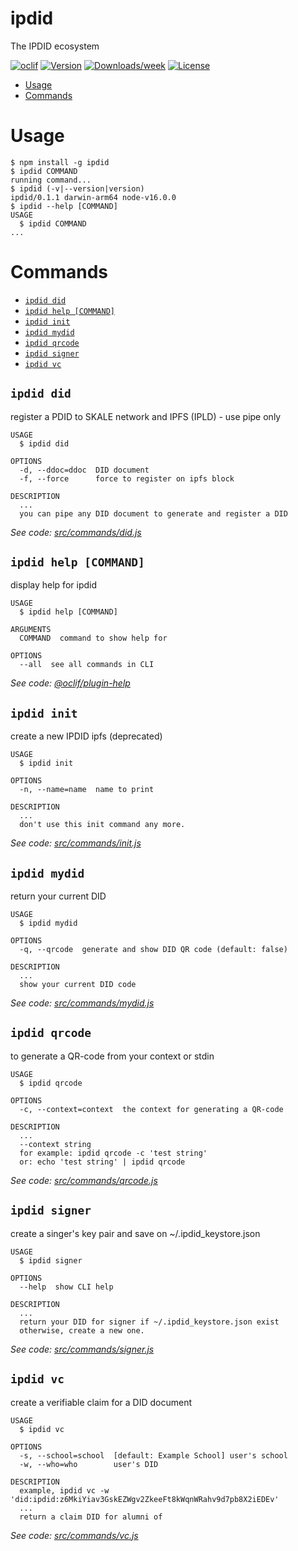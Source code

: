 ipdid
=====

The IPDID ecosystem

[![oclif](https://img.shields.io/badge/cli-oclif-brightgreen.svg)](https://oclif.io)
[![Version](https://img.shields.io/npm/v/ipdid.svg)](https://npmjs.org/package/ipdid)
[![Downloads/week](https://img.shields.io/npm/dw/ipdid.svg)](https://npmjs.org/package/ipdid)
[![License](https://img.shields.io/npm/l/ipdid.svg)](https://github.com/mingderwang/ipdid/blob/master/package.json)

<!-- toc -->
* [Usage](#usage)
* [Commands](#commands)
<!-- tocstop -->
# Usage
<!-- usage -->
```sh-session
$ npm install -g ipdid
$ ipdid COMMAND
running command...
$ ipdid (-v|--version|version)
ipdid/0.1.1 darwin-arm64 node-v16.0.0
$ ipdid --help [COMMAND]
USAGE
  $ ipdid COMMAND
...
```
<!-- usagestop -->
# Commands
<!-- commands -->
* [`ipdid did`](#ipdid-did)
* [`ipdid help [COMMAND]`](#ipdid-help-command)
* [`ipdid init`](#ipdid-init)
* [`ipdid mydid`](#ipdid-mydid)
* [`ipdid qrcode`](#ipdid-qrcode)
* [`ipdid signer`](#ipdid-signer)
* [`ipdid vc`](#ipdid-vc)

## `ipdid did`

register a PDID to SKALE network and IPFS (IPLD) - use pipe only

```
USAGE
  $ ipdid did

OPTIONS
  -d, --ddoc=ddoc  DID document
  -f, --force      force to register on ipfs block

DESCRIPTION
  ...
  you can pipe any DID document to generate and register a DID
```

_See code: [src/commands/did.js](https://github.com/IPDID/ipdid/blob/v0.1.1/src/commands/did.js)_

## `ipdid help [COMMAND]`

display help for ipdid

```
USAGE
  $ ipdid help [COMMAND]

ARGUMENTS
  COMMAND  command to show help for

OPTIONS
  --all  see all commands in CLI
```

_See code: [@oclif/plugin-help](https://github.com/oclif/plugin-help/blob/v3.2.2/src/commands/help.ts)_

## `ipdid init`

create a new IPDID ipfs (deprecated)

```
USAGE
  $ ipdid init

OPTIONS
  -n, --name=name  name to print

DESCRIPTION
  ...
  don't use this init command any more.
```

_See code: [src/commands/init.js](https://github.com/IPDID/ipdid/blob/v0.1.1/src/commands/init.js)_

## `ipdid mydid`

return your current DID

```
USAGE
  $ ipdid mydid

OPTIONS
  -q, --qrcode  generate and show DID QR code (default: false)

DESCRIPTION
  ...
  show your current DID code
```

_See code: [src/commands/mydid.js](https://github.com/IPDID/ipdid/blob/v0.1.1/src/commands/mydid.js)_

## `ipdid qrcode`

to generate a QR-code from your context or stdin

```
USAGE
  $ ipdid qrcode

OPTIONS
  -c, --context=context  the context for generating a QR-code

DESCRIPTION
  ...
  --context string 
  for example: ipdid qrcode -c 'test string' 
  or: echo 'test string' | ipdid qrcode
```

_See code: [src/commands/qrcode.js](https://github.com/IPDID/ipdid/blob/v0.1.1/src/commands/qrcode.js)_

## `ipdid signer`

create a singer's key pair and save on ~/.ipdid_keystore.json

```
USAGE
  $ ipdid signer

OPTIONS
  --help  show CLI help

DESCRIPTION
  ...
  return your DID for signer if ~/.ipdid_keystore.json exist
  otherwise, create a new one.
```

_See code: [src/commands/signer.js](https://github.com/IPDID/ipdid/blob/v0.1.1/src/commands/signer.js)_

## `ipdid vc`

create a verifiable claim for a DID document

```
USAGE
  $ ipdid vc

OPTIONS
  -s, --school=school  [default: Example School] user's school
  -w, --who=who        user's DID

DESCRIPTION
  example, ipdid vc -w 'did:ipdid:z6MkiYiav3GskEZWgv2ZkeeFt8kWqnWRahv9d7pb8X2iEDEv'
  ...
  return a claim DID for alumni of
```

_See code: [src/commands/vc.js](https://github.com/IPDID/ipdid/blob/v0.1.1/src/commands/vc.js)_
<!-- commandsstop -->

